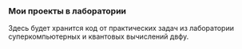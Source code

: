 ### Мои проекты в лаборатории
Здесь будет хранится код от практических задач из лаборатории суперкомпьютерных и квантовых вычислений двфу.
